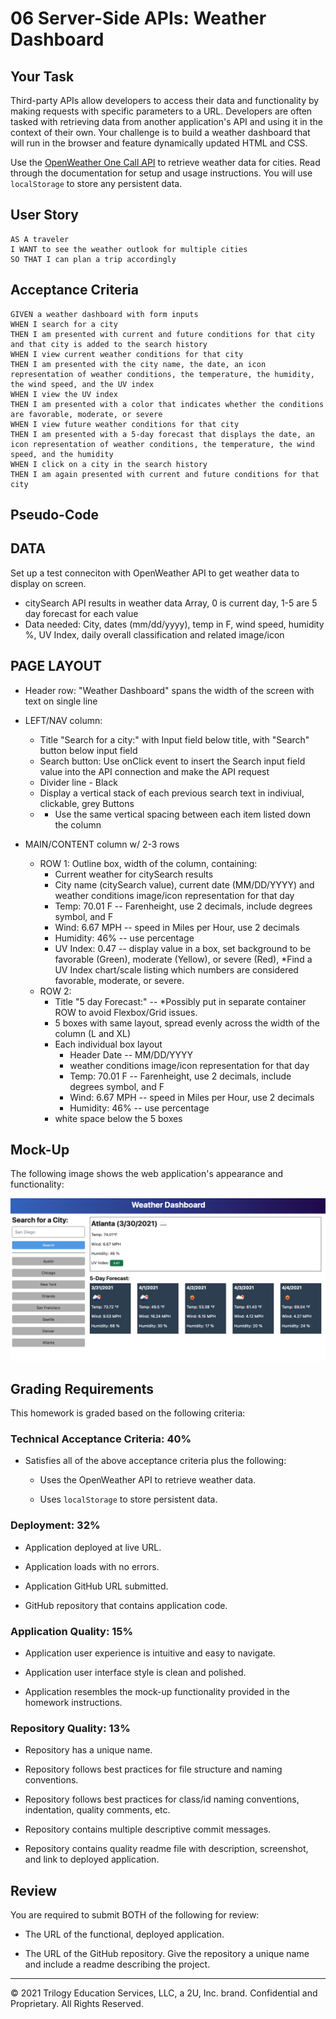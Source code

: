 # 06 Server-Side APIs: Weather Dashboard

## Your Task

Third-party APIs allow developers to access their data and functionality by making requests with specific parameters to a URL. Developers are often tasked with retrieving data from another application's API and using it in the context of their own. Your challenge is to build a weather dashboard that will run in the browser and feature dynamically updated HTML and CSS.

Use the [OpenWeather One Call API](https://openweathermap.org/api/one-call-api) to retrieve weather data for cities. Read through the documentation for setup and usage instructions. You will use `localStorage` to store any persistent data.

## User Story

```
AS A traveler
I WANT to see the weather outlook for multiple cities
SO THAT I can plan a trip accordingly
```

## Acceptance Criteria

```
GIVEN a weather dashboard with form inputs
WHEN I search for a city
THEN I am presented with current and future conditions for that city and that city is added to the search history
WHEN I view current weather conditions for that city
THEN I am presented with the city name, the date, an icon representation of weather conditions, the temperature, the humidity, the wind speed, and the UV index
WHEN I view the UV index
THEN I am presented with a color that indicates whether the conditions are favorable, moderate, or severe
WHEN I view future weather conditions for that city
THEN I am presented with a 5-day forecast that displays the date, an icon representation of weather conditions, the temperature, the wind speed, and the humidity
WHEN I click on a city in the search history
THEN I am again presented with current and future conditions for that city
```

## Pseudo-Code

## DATA

Set up a test conneciton with OpenWeather API to get weather data to display on screen.

- citySearch API results in weather data Array, 0 is current day, 1-5 are 5 day forecast for each value
- Data needed: City, dates (mm/dd/yyyy), temp in F, wind speed, humidity %, UV Index, daily overall classification and related image/icon

## PAGE LAYOUT

- Header row: "Weather Dashboard" spans the width of the screen with text on single line

- LEFT/NAV column:

  - Title "Search for a city:" with Input field below title, with "Search" button below input field
  - Search button: Use onClick event to insert the Search input field value into the API connection and make the API request
  - Divider line - Black
  - Display a vertical stack of each previous search text in indiviual, clickable, grey Buttons
  - - Use the same vertical spacing between each item listed down the column

- MAIN/CONTENT column w/ 2-3 rows
  - ROW 1: Outline box, width of the column, containing:
    - Current weather for citySearch results
    - City name (citySearch value), current date (MM/DD/YYYY) and weather conditions image/icon representation for that day
    - Temp: 70.01 F -- Farenheight, use 2 decimals, include degrees symbol, and F
    - Wind: 6.67 MPH -- speed in Miles per Hour, use 2 decimals
    - Humidity: 46% -- use percentage
    - UV Index: 0.47 -- display value in a box, set background to be favorable (Green), moderate (Yellow), or severe (Red), \*Find a UV Index chart/scale listing which numbers are considered favorable, moderate, or severe.
  - ROW 2:
    - Title "5 day Forecast:" -- \*Possibly put in separate container ROW to avoid Flexbox/Grid issues.
    - 5 boxes with same layout, spread evenly across the width of the column (L and XL)
    - Each individual box layout
      - Header Date -- MM/DD/YYYY
      - weather conditions image/icon representation for that day
      - Temp: 70.01 F -- Farenheight, use 2 decimals, include degrees symbol, and F
      - Wind: 6.67 MPH -- speed in Miles per Hour, use 2 decimals
      - Humidity: 46% -- use percentage
    - white space below the 5 boxes

## Mock-Up

The following image shows the web application's appearance and functionality:

![The weather app includes a search option, a list of cities, and a five-day forecast and current weather conditions for Atlanta.](./Assets/06-server-side-apis-homework-demo.png)

## Grading Requirements

This homework is graded based on the following criteria:

### Technical Acceptance Criteria: 40%

- Satisfies all of the above acceptance criteria plus the following:

  - Uses the OpenWeather API to retrieve weather data.

  - Uses `localStorage` to store persistent data.

### Deployment: 32%

- Application deployed at live URL.

- Application loads with no errors.

- Application GitHub URL submitted.

- GitHub repository that contains application code.

### Application Quality: 15%

- Application user experience is intuitive and easy to navigate.

- Application user interface style is clean and polished.

- Application resembles the mock-up functionality provided in the homework instructions.

### Repository Quality: 13%

- Repository has a unique name.

- Repository follows best practices for file structure and naming conventions.

- Repository follows best practices for class/id naming conventions, indentation, quality comments, etc.

- Repository contains multiple descriptive commit messages.

- Repository contains quality readme file with description, screenshot, and link to deployed application.

## Review

You are required to submit BOTH of the following for review:

- The URL of the functional, deployed application.

- The URL of the GitHub repository. Give the repository a unique name and include a readme describing the project.

---

© 2021 Trilogy Education Services, LLC, a 2U, Inc. brand. Confidential and Proprietary. All Rights Reserved.
